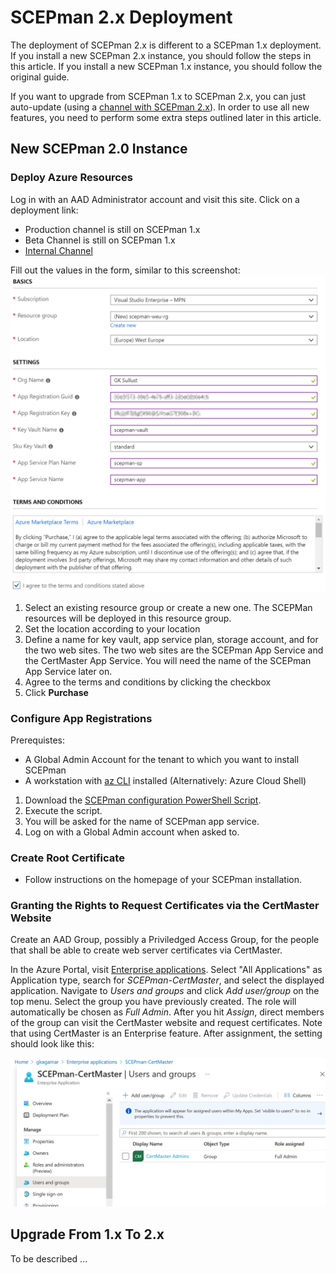 # SCEPman 2.x Deployment

The deployment of SCEPman 2.x is different to a SCEPman 1.x deployment. If you install a new SCEPman 2.x instance, you should follow the steps in this article. If you install a new SCEPman 1.x instance, you should follow the original guide.

If you want to upgrade from SCEPman 1.x to SCEPman 2.x, you can just auto-update (using a [channel with SCEPman 2.x](https://docs.scepman.com/scepman-configuration/optional/application-artifacts)). In order to use all new features, you need to perform some extra steps outlined later in this article.

## New SCEPman 2.0 Instance

### Deploy Azure Resources

Log in with an AAD Administrator account and visit this site. Click on a deployment link:

- Production channel is still on SCEPman 1.x
- Beta Channel is still on SCEPman 1.x
- <a href="https://portal.azure.com/#create/Microsoft.Template/uri/https%3A%2F%2Fraw.githubusercontent.com%2Fscepman%2Finstall%2Fmaster%2Fazuredeploy-internal.json" target="_blank">Internal Channel</a>

Fill out the values in the form, similar to this screenshot:
![Screenshot](./docs/images/8.png)

1. Select an existing resource group or create a new one. The SCEPMan resources will be deployed in this resource group.
2. Set the location according to your location
3. Define a name for key vault, app service plan, storage account, and for the two web sites. The two web sites are the SCEPman App Service and the CertMaster App Service. You will need the name of the SCEPman App Service later on.
4. Agree to the terms and conditions by clicking the checkbox
5. Click **Purchase**

### Configure App Registrations

Prerequistes:
- A Global Admin Account for the tenant to which you want to install SCEPman
- A workstation with [az CLI](https://docs.microsoft.com/en-us/cli/azure/install-azure-cli) installed (Alternatively: Azure Cloud Shell)

1. Download the <a href="https://portal.azure.com/#create/Microsoft.Template/uri/https%3A%2F%2Fraw.githubusercontent.com%2Fscepman%2Finstall%2Fmaster%2Fregister-certmaster.ps1" target="_blank">SCEPman configuration PowerShell Script</a>.
2. Execute the script.
3. You will be asked for the name of SCEPman app service.
4. Log on with a Global Admin account when asked to.

### Create Root Certificate

* Follow instructions on the homepage of your SCEPman installation.

### Granting the Rights to Request Certificates via the CertMaster Website

Create an AAD Group, possibly a Priviledged Access Group, for the people that shall be able to create web server certificates via CertMaster.

In the Azure Portal, visit [Enterprise applications](https://portal.azure.com/#blade/Microsoft_AAD_IAM/StartboardApplicationsMenuBlade/AllApps/menuId/). Select "All Applications" as Application type, search for *SCEPman-CertMaster*, and select the displayed application. Navigate to *Users and groups* and click *Add user/group* on the top menu. Select the group you have previously created. The role will automatically be chosen as *Full Admin*. After you hit *Assign*, direct members of the group can visit the CertMaster website and request certificates. Note that using CertMaster is an Enterprise feature. After assignment, the setting should look like this:

![Screenshot](./docs/images/app-role-assignment.png)

## Upgrade From 1.x To 2.x

To be described ...